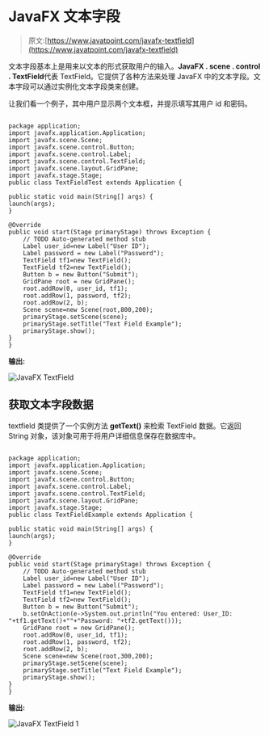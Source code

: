 # JavaFX 文本字段

> 原文:[https://www.javatpoint.com/javafx-textfield](https://www.javatpoint.com/javafx-textfield)

文本字段基本上是用来以文本的形式获取用户的输入。**JavaFX . scene . control . TextField**代表 TextField。它提供了各种方法来处理 JavaFX 中的文本字段。文本字段可以通过实例化文本字段类来创建。

让我们看一个例子，其中用户显示两个文本框，并提示填写其用户 id 和密码。

```

package application;
import javafx.application.Application;
import javafx.scene.Scene;
import javafx.scene.control.Button;
import javafx.scene.control.Label;
import javafx.scene.control.TextField;
import javafx.scene.layout.GridPane;
import javafx.stage.Stage;
public class TextFieldTest extends Application {

public static void main(String[] args) {
launch(args);	
}

@Override
public void start(Stage primaryStage) throws Exception {
	// TODO Auto-generated method stub
	Label user_id=new Label("User ID");
	Label password = new Label("Password");
	TextField tf1=new TextField();
	TextField tf2=new TextField();
	Button b = new Button("Submit");
	GridPane root = new GridPane();
	root.addRow(0, user_id, tf1);
	root.addRow(1, password, tf2);
	root.addRow(2, b);
	Scene scene=new Scene(root,800,200);
	primaryStage.setScene(scene);
	primaryStage.setTitle("Text Field Example");
	primaryStage.show();
}
}

```

**输出:**

![JavaFX TextField](../Images/53b19b94983c66b52aef9ebd0b510e83.png)

## 获取文本字段数据

textfield 类提供了一个实例方法 **getText()** 来检索 TextField 数据。它返回 String 对象，该对象可用于将用户详细信息保存在数据库中。

```

package application;
import javafx.application.Application;
import javafx.scene.Scene;
import javafx.scene.control.Button;
import javafx.scene.control.Label;
import javafx.scene.control.TextField;
import javafx.scene.layout.GridPane;
import javafx.stage.Stage;
public class TextFieldExample extends Application {

public static void main(String[] args) {
launch(args);	
}

@Override
public void start(Stage primaryStage) throws Exception {
	// TODO Auto-generated method stub
	Label user_id=new Label("User ID");
	Label password = new Label("Password");
	TextField tf1=new TextField();
	TextField tf2=new TextField();
	Button b = new Button("Submit");
	b.setOnAction(e->System.out.println("You entered: User_ID: "+tf1.getText()+""+"Password: "+tf2.getText()));
	GridPane root = new GridPane();
	root.addRow(0, user_id, tf1);
	root.addRow(1, password, tf2);
	root.addRow(2, b);
	Scene scene=new Scene(root,300,200);
	primaryStage.setScene(scene);
	primaryStage.setTitle("Text Field Example");
	primaryStage.show();
}
}

```

**输出:**

![JavaFX TextField 1](../Images/595dddb37a87552e0807090d88b3be58.png)